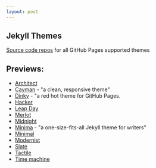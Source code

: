 ```yaml
---
layout: post
---
```


## Jekyll Themes 
[Source code repos](https://pages.github.com/themes/) for all GitHub Pages supported themes

## Previews:
- [Architect](https://pages-themes.github.io/architect/)
- [Cayman](https://pages-themes.github.io/cayman/) - "a clean, responsive theme"
- [Dinky](https://pages-themes.github.io/dinky/) - "a red hot theme for GitHub Pages.
- [Hacker](https://pages-themes.github.io/hacker/)
- [Leap Day](https://pages-themes.github.io/leap-day/)
- [Merlot](https://pages-themes.github.io/merlot/)
- [Midnight](https://pages-themes.github.io/midnight/)
- [Minima](https://jekyll.github.io/minima/) - "a one-size-fits-all Jekyll theme for writers"
- [Minimal](https://pages-themes.github.io/minimal/)
- [Modernist](https://pages-themes.github.io/modernist/)
- [Slate](https://pages-themes.github.io/slate/)
- [Tactile](https://pages-themes.github.io/tactile/)
- [Time machine](https://pages-themes.github.io/time-machine/)

